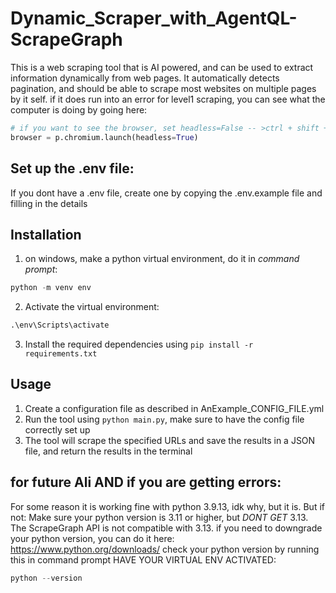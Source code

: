 # Dynamic_Scraper_with_AgentQL-ScrapeGraph
This is a web scraping tool that is AI powered, and can be used to extract information dynamically from web pages. It automatically 
detects pagination, and should be able to scrape most websites on multiple pages by it self. 
if it does run into an error for level1 scraping,
you can see what the computer is doing by going here:
```python
# if you want to see the browser, set headless=False -- >ctrl + shift + f this comment, its in level1_scraper.py, line 52
browser = p.chromium.launch(headless=True)
```

## Set up the .env file:
If you dont have a .env file, create one by copying the .env.example file and filling in the details

## Installation
1. on windows, make a python virtual environment, do it in *command prompt*:
```python
python -m venv env
```
2. Activate the virtual environment:
```python
.\env\Scripts\activate
```

3. Install the required dependencies using `pip install -r requirements.txt`


## Usage
1. Create a configuration file as described in AnExample_CONFIG_FILE.yml
2. Run the tool using `python main.py`, make sure to have the config file correctly set up
3. The tool will scrape the specified URLs and save the results in a JSON file, and return the results in the terminal

## for future Ali AND if you are getting errors:
For some reason it is working fine with python 3.9.13, idk why, but it is.
But if not:
Make sure your python version is 3.11 or higher, but *DONT GET* 3.13. The ScrapeGraph API is not compatible with 3.13.
if you need to downgrade your python version, you can do it here: https://www.python.org/downloads/
check your python version by running this in command prompt HAVE YOUR VIRTUAL ENV ACTIVATED:
```python
python --version
```
